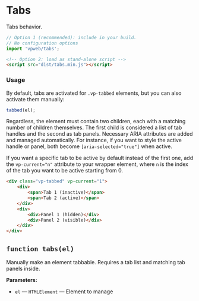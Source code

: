 # Tabs

Tabs behavior.

```js
// Option 1 (recommended): include in your build.
// No configuration options
import 'vpweb/tabs';
```

```html
<!-- Option 2: load as stand-alone script -->
<script src="dist/tabs.min.js"></script>
```

### Usage

By default, tabs are activated for `.vp-tabbed` elements, but you can also
activate them manually:

```js
tabbed(el);
```

Regardless, the element must contain two children, each with a matching number of children themselves.  The first child is considered a list of tab handles and the second as tab panels.  Necessary ARIA attributes are added and managed automatically.  For instance, if you want to style the active handle or panel, both become `[aria-selected="true"]` when active.

If you want a specific tab to be active by default instead of the first one, add the `vp-current="n"` attribute to your wrapper element, where `n` is the index of the tab you want to be active starting from 0.

```html
<div class="vp-tabbed" vp-current="1">
	<div>
		<span>Tab 1 (inactive)</span>
		<span>Tab 2 (active)</span>
	</div>
	<div>
		<div>Panel 1 (hidden)</div>
		<div>Panel 2 (visible)</div>
	</div>
</div>
```

<!-- BEGIN DOC-COMMENT H2 js/tabs.js -->
<!-- AUTOMATICALLY GENERATED, DO NOT EDIT -->
## `function tabs(el)`

Manually make an element tabbable. Requires a tab list and matching tab panels inside.

**Parameters:**

* `el` — `HTMLElement` — Element to manage

<!-- END DOC-COMMENT -->
